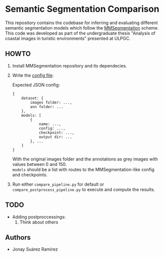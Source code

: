 # Semantic Segmentation Comparison

This repository contains the codebase for inferring and evaluating different semantic segmentation models which follow the [MMSegmentation](https://github.com/open-mmlab/mmsegmentation) scheme.
This code was developed as part of the undergraduate thesis "Analysis of coastal images in turistic environments" presented at ULPGC.

## HOWTO

1. Install MMSegmentation repository and its dependecies.
2. Write the [config file](./configs/config.json):
    
    Expected JSON config:
    ```
    {
        dataset: {
            images folder: ...,
            ann folder: ...
        },
        models: [
            {
                name: ...,
                config: ...,
                checkpoint: ...,
                output dir: ...
            }, ...
        ]
    }
    ```
    With the original images folder and the annotations as grey images with values between 0 and 150. <br>
    `models` should be a list with routes to the MMSegmentation-like config and checkpoints.

3. Run either `compare_pipeline.py` for default or `compare_postprocess_pipeline.py` to execute and compute the results.

## TODO
- Adding postproccessings: 
    1. Think about others

## Authors
- Jonay Suárez Ramírez